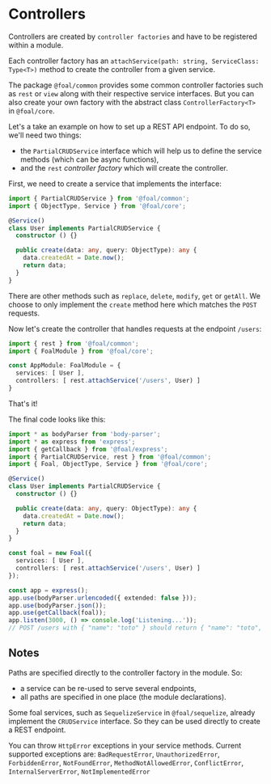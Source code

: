 # Controllers

Controllers are created by `controller factories` and have to be registered within a module.

Each controller factory has an `attachService(path: string, ServiceClass: Type<T>)` method to create the controller from a given service.

The package `@foal/common` provides some common controller factories such as `rest` or `view` along with their respective service interfaces. But you can also create your own factory with the abstract class `ControllerFactory<T>` in `@foal/core`.

Let's a take an example on how to set up a REST API endpoint. To do so, we'll need two things:
- the `PartialCRUDService` interface which will help us to define the service methods (which can be async functions),
- and the `rest` *controller factory* which will create the controller.

First, we need to create a service that implements the interface:
```typescript
import { PartialCRUDService } from '@foal/common';
import { ObjectType, Service } from '@foal/core';

@Service()
class User implements PartialCRUDService {
  constructor () {}

  public create(data: any, query: ObjectType): any {
    data.createdAt = Date.now();
    return data;
  }
}
```

There are other methods such as `replace`, `delete`, `modify`, `get` or `getAll`. We choose to only implement the `create` method here which matches the `POST` requests.

Now let's create the controller that handles requests at the endpoint `/users`:
```typescript
import { rest } from '@foal/common';
import { FoalModule } from '@foal/core';

const AppModule: FoalModule = {
  services: [ User ],
  controllers: [ rest.attachService('/users', User) ]
}
```

That's it!

The final code looks like this:
```typescript
import * as bodyParser from 'body-parser';
import * as express from 'express';
import { getCallback } from '@foal/express';
import { PartialCRUDService, rest } from '@foal/common';
import { Foal, ObjectType, Service } from '@foal/core';

@Service()
class User implements PartialCRUDService {
  constructor () {}

  public create(data: any, query: ObjectType): any {
    data.createdAt = Date.now();
    return data;
  }
}

const foal = new Foal({
  services: [ User ],
  controllers: [ rest.attachService('/users', User) ]
});

const app = express();
app.use(bodyParser.urlencoded({ extended: false }));
app.use(bodyParser.json());
app.use(getCallback(foal));
app.listen(3000, () => console.log('Listening...'));
// POST /users with { "name": "toto" } should return { "name": "toto", "createdAt": "..." };
```

## Notes

Paths are specified directly to the controller factory in the module. So:
- a service can be re-used to serve several endpoints,
- all paths are specified in one place (the module declarations).

Some foal services, such as `SequelizeService` in `@foal/sequelize`, already implement the `CRUDService` interface. So they can be used directly to create a REST endpoint.

You can throw `HttpError` exceptions in your service methods. Current supported exceptions are: `BadRequestError`, `UnauthorizedError`, `ForbiddenError`, `NotFoundError`, `MethodNotAllowedError`, `ConflictError`, `InternalServerError`, `NotImplementedError`